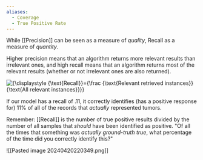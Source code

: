 ```yaml
---
aliases:
  - Coverage
  - True Positive Rate
---
```

While [[Precision]] can be seen as a measure of *quality*, Recall as a measure of *quantity*.

Higher precision means that an algorithm returns more relevant results than irrelevant ones, and high recall means that an algorithm returns most of the relevant results (whether or not irrelevant ones are also returned).

![{\displaystyle {\text{Recall}}={\frac {\text{Relevant retrieved instances}}{\text{All relevant instances}}}}](https://wikimedia.org/api/rest_v1/media/math/render/svg/c3c5350d4d74f4e18962798289b91795e76140b4)

If our model has a recall of .11, it correctly identifies (has a positive response for) 11% of all of the records that *actually* represented tumors.

Remember: [[Recall]] is the number of true positive results divided by the number of all samples that *should* have been identified as positive. "Of all the times that something was *actually ground-truth true*, what percentage of the time did you correctly identify this?"



![[Pasted image 20240420220349.png]]